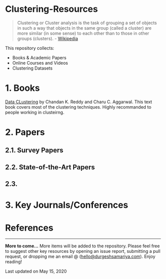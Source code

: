 # Clustering-Resources

> Clustering or Cluster analysis is the task of grouping a set of objects in such a way that objects in the same group (called a cluster) are more similar (in some sense) to each other than to those in other groups (clusters). - [Wikipedia](https://en.wikipedia.org/wiki/Cluster_analysis)

This repository collects:

- Books & Academic Papers
- Online Courses and Videos
- Clustering Datasets

# 1. Books

[Data CLustering](https://books.google.co.in/books/about/Data_Clustering.html?id=edl7AAAAQBAJ&source=kp_book_description&redir_esc=y) by Chandan K. Reddy and Charu C. Aggarwal. This text book covers most of the clustering techniques. Highly recommanded to people working in clusteirng.

# 2. Papers

## 2.1. Survey Papers

## 2.2. State-of-the-Art Papers

## 2.3. 

# 3. Key Journals/Conferences


# References


----
**More to come...**
More items will be added to the repository. Please feel free to suggest other key resources by opening an issue report, submitting a pull request, or dropping me an email @ (hello@durgeshsamariya.com). Enjoy reading!

Last updated on May 15, 2020